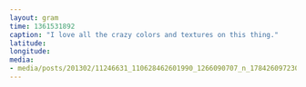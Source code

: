 ```yaml
---
layout: gram
time: 1361531892
caption: "I love all the crazy colors and textures on this thing."
latitude: 
longitude: 
media:
- media/posts/201302/11246631_110628462601990_1266090707_n_17842609723000351.jpg
---
```


